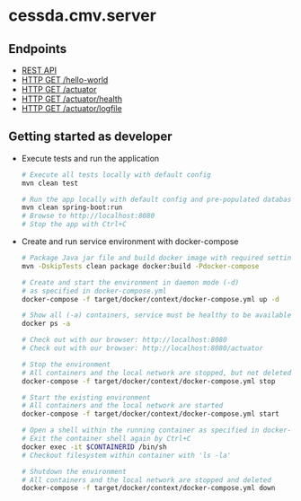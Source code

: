 # cessda.cmv.server

## Endpoints
 * [REST API](http://localhost:8080/)
 * [HTTP GET /hello-world](http://localhost:8080/hello-world)
 * [HTTP GET /actuator](http://localhost:8080/actuator)
 * [HTTP GET /actuator/health](http://localhost:8080/actuator/health)
 * [HTTP GET /actuator/logfile](http://localhost:8080/actuator/logfile)

## Getting started as developer

* Execute tests and run the application

    ```bash    
    # Execute all tests locally with default config
    mvn clean test
    
    # Run the app locally with default config and pre-populated database
    mvn clean spring-boot:run
    # Browse to http://localhost:8080 
    # Stop the app with Ctrl+C
    ```

* Create and run service environment with docker-compose

    ```bash
    # Package Java jar file and build docker image with required settings
    mvn -DskipTests clean package docker:build -Pdocker-compose
    
    # Create and start the environment in daemon mode (-d)
    # as specified in docker-compose.yml
    docker-compose -f target/docker/context/docker-compose.yml up -d
    
    # Show all (-a) containers, service must be healthy to be available
    docker ps -a
    
    # Check out with our browser: http://localhost:8080
    # Check out with our browser: http://localhost:8080/actuator
    
    # Stop the environment
    # All containers and the local network are stopped, but not deleted
    docker-compose -f target/docker/context/docker-compose.yml stop
    
    # Start the existing environment
    # All containers and the local network are started
    docker-compose -f target/docker/context/docker-compose.yml start
    
    # Open a shell within the running container as specified in docker-compose.yml
    # Exit the container shell again by Ctrl+C
    docker exec -it $CONTAINERID /bin/sh
    # Checkout filesystem within container with 'ls -la'
    
    # Shutdown the environment
    # All containers and the local network are stopped and deleted
    docker-compose -f target/docker/context/docker-compose.yml down
    ```
